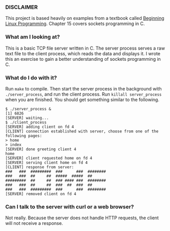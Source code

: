 ### DISCLAIMER
This project is based heavily on examples from a textbook called [Beginning Linux Programming](http://www.wrox.com/WileyCDA/WroxTitle/Beginning-Linux-Programming-4th-Edition.productCd-0470147628.html). Chapter 15 covers sockets programming in C.

### What am I looking at?
This is a basic TCP file server written in C. The server process serves a raw text file to the client process, which reads the data and displays it. I wrote this an exercise to gain a better understanding of sockets programming in C.

### What do I do with it?
Run `make` to compile. Then start the server process in the background with `./server_process`, and run the client process. Run `killall server_process` when you are finished. You should get something similar to the following. 

```
$ ./server_process &
[1] 6826
[SERVER] waiting...
$ ./client_process 
[SERVER] adding client on fd 4
[CLIENT] connection established with server, choose from one of the following pages:
> home
> index
[SERVER] done greeting client 4
home
[SERVER] client requested home on fd 4
[SERVER] serving client home on fd 4
[CLIENT] response from server:
###   ###  #########  ###      ###  ########
###   ###  ##     ##  #####  #####  ##
#########  ##     ##  ### #### ###  ########
###   ###  ##     ##  ###  ##  ###  ##
###   ###  #########  ###      ###  ########
[SERVER] removed client on fd 4
```

### Can I talk to the server with curl or a web browser?
Not really. Because the server does not handle HTTP requests, the client will not receive a response.

